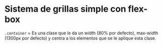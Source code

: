 # Sistema de grillas simple con flex-box

`.container` = Es una clase que le da un width (80% por defecto), max-width (1300px por defecto) y centra a los elementos que se le aplique esta clase.

